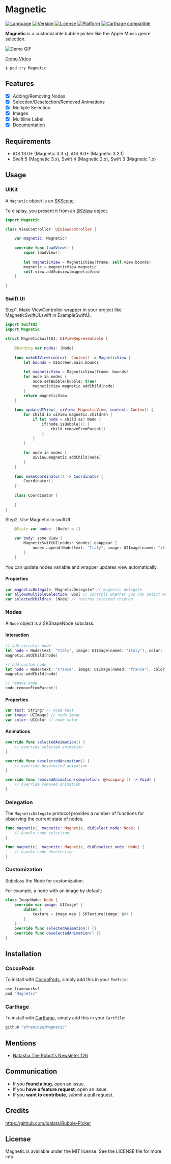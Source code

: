# Magnetic

[![Language](https://img.shields.io/badge/Swift-5-orange.svg?style=flat)](https://swift.org)
[![Version](https://img.shields.io/cocoapods/v/Magnetic.svg?style=flat)](http://cocoapods.org/pods/Magnetic)
[![License](https://img.shields.io/cocoapods/l/Magnetic.svg?style=flat)](http://cocoapods.org/pods/Magnetic)
[![Platform](https://img.shields.io/cocoapods/p/Magnetic.svg?style=flat)](http://cocoapods.org/pods/Magnetic)
[![Carthage compatible](https://img.shields.io/badge/Carthage-compatible-4BC51D.svg?style=flat)](https://github.com/Carthage/Carthage)

**Magnetic** is a customizable bubble picker like the Apple Music genre selection.

![Demo GIF](https://thumbs.gfycat.com/RelievedHardAmericanpainthorse-size_restricted.gif)

[Demo Video](https://gfycat.com/RelievedHardAmericanpainthorse)

```
$ pod try Magnetic
```

## Features

- [x] Adding/Removing Nodes
- [x] Selection/Deselection/Removed Animations
- [x] Multiple Selection
- [x] Images
- [x] Multiline Label
- [x] [Documentation](https://efremidze.github.io/Magnetic)

## Requirements

- iOS 13.0+ (Magnetic 3.3.x), iOS 9.0+ (Magnetic 3.2.1)
- Swift 5 (Magnetic 3.x), Swift 4 (Magnetic 2.x), Swift 3 (Magnetic 1.x)

## Usage

### UIKit

A `Magnetic` object is an [SKScene](https://developer.apple.com/reference/spritekit/skscene).

To display, you present it from an [SKView](https://developer.apple.com/reference/spritekit/skview) object.

```swift
import Magnetic

class ViewController: UIViewController {

    var magnetic: Magnetic?
    
    override func loadView() {
        super.loadView()
        
        let magneticView = MagneticView(frame: self.view.bounds)
        magnetic = magneticView.magnetic
        self.view.addSubview(magneticView)
    }

}
```

### Swift UI

Step1. Make ViewController wrapper in your project like MagneticSwiftUI.swift in ExampleSwiftUI.

```swift
import SwiftUI
import Magnetic

struct MagneticSwiftUI: UIViewRepresentable {
    
    @Binding var nodes: [Node]
    
    func makeUIView(context: Context) -> MagneticView {
        let bounds = UIScreen.main.bounds
        
        let magneticView = MagneticView(frame: bounds)
        for node in nodes {
            node.setBubble(bubble: true)
            magneticView.magnetic.addChild(node)
        }
        return magneticView
    }
    
    func updateUIView(_ uiView: MagneticView, context: Context) {
        for child in uiView.magnetic.children {
            if let node = child as? Node {
                if(node.isBubble()) {
                    child.removeFromParent()
                }
            }
        }
        
        for node in nodes {
            uiView.magnetic.addChild(node)
        }
    }
    
    func makeCoordinator() -> Coordinator {
        Coordinator()
    }
    
    class Coordinator {
        
    }
}
```

Step2. Use Magnetic in swiftUI.

```swift
    @State var nodes: [Node] = []
    
    var body: some View {
        MagneticSwiftUI(nodes: $nodes).onAppear {
            nodes.append(Node(text: "Italy", image: UIImage(named: "italy"), color: .red, radius: 30))
        }
    }
```

You can update nodes variable and wrapper updates view automatically.

#### Properties

```swift
var magneticDelegate: MagneticDelegate? // magnetic delegate
var allowsMultipleSelection: Bool // controls whether you can select multiple nodes. defaults to true
var selectedChildren: [Node] // returns selected chidren
```

### Nodes

A `Node` object is a SKShapeNode subclass.

#### Interaction

```swift
// add circular node
let node = Node(text: "Italy", image: UIImage(named: "italy"), color: .red, radius: 30)
magnetic.addChild(node)

// add custom node
let node = Node(text: "France", image: UIImage(named: "france"), color: .blue, path: path, marginScale: 1.1)
magnetic.addChild(node)

// remove node
node.removeFromParent()
```

#### Properties

```swift
var text: String? // node text
var image: UIImage? // node image
var color: UIColor // node color
```

#### Animations

```swift
override func selectedAnimation() {
    // override selected animation
}

override func deselectedAnimation() {
    // override deselected animation
}

override func removedAnimation(completion: @escaping () -> Void) {
    // override removed animation
}
```

### Delegation

The `MagneticDelegate` protocol provides a number of functions for observing the current state of nodes.

```swift
func magnetic(_ magnetic: Magnetic, didSelect node: Node) {
    // handle node selection
}

func magnetic(_ magnetic: Magnetic, didDeselect node: Node) {
    // handle node deselection
}
```

### Customization

Subclass the Node for customization.

For example, a node with an image by default:

```swift
class ImageNode: Node {
    override var image: UIImage? {
        didSet {
            texture = image.map { SKTexture(image: $0) }
        }
    }
    override func selectedAnimation() {}
    override func deselectedAnimation() {}
}
```

## Installation

### CocoaPods
To install with [CocoaPods](http://cocoapods.org/), simply add this in your `Podfile`:
```ruby
use_frameworks!
pod "Magnetic"
```

### Carthage
To install with [Carthage](https://github.com/Carthage/Carthage), simply add this in your `Cartfile`:
```ruby
github "efremidze/Magnetic"
```

## Mentions

- [Natasha The Robot's Newsleter 126](https://swiftnews.curated.co/issues/126#start)

## Communication

- If you **found a bug**, open an issue.
- If you **have a feature request**, open an issue.
- If you **want to contribute**, submit a pull request.

## Credits

https://github.com/igalata/Bubble-Picker

## License

Magnetic is available under the MIT license. See the LICENSE file for more info.
